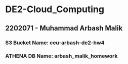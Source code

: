 # DE2-Cloud_Computing

## 2202071 - Muhammad Arbash Malik


### S3 Bucket Name: **ceu-arbash-de2-hw4**
### ATHENA DB Name: **arbash_malik_homework**
